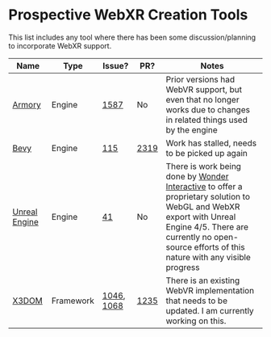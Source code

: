 # Prospective WebXR Creation Tools

This list includes any tool where there has been some discussion/planning to incorporate WebXR support.

|Name|Type|Issue?|PR?|Notes|
|--|--|--|--|--|
|[Armory](https://github.com/armory3d/armory)|Engine|[1587](https://github.com/armory3d/armory/issues/1587)|No|Prior versions had WebVR support, but even that no longer works due to changes in related things used by the engine|
|[Bevy](https://bevyengine.org/)|Engine|[115](https://github.com/bevyengine/bevy/issues/115)|[2319](https://github.com/bevyengine/bevy/pull/2319)|Work has stalled, needs to be picked up again|
|[Unreal Engine](https://www.unrealengine.com/)|Engine|[41](https://github.com/UnrealEngineHTML5/Documentation/issues/41)|No|There is work being done by [Wonder Interactive](https://theimmersiveweb.com/) to offer a proprietary solution to WebGL and WebXR export with Unreal Engine 4/5. There are currently no open-source efforts of this nature with any visible progress|
|[X3DOM](https://www.x3dom.org/)|Framework|[1046](https://github.com/x3dom/x3dom/issues/1046), [1068](https://github.com/x3dom/x3dom/issues/1068)|[1235](https://github.com/x3dom/x3dom/pull/1235)|There is an existing WebVR implementation that needs to be updated. I am currently working on this.|
